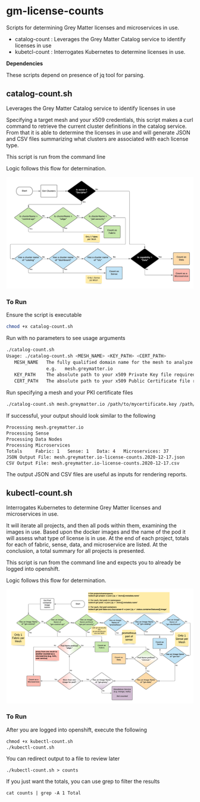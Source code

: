 # gm-license-counts

Scripts for determining Grey Matter licenses and microservices in use.

- catalog-count : Leverages the Grey Matter Catalog service to identify licenses in use
- kubetcl-count : Interrogates Kubernetes to determine licenses in use.

__Dependencies__

These scripts depend on presence of jq tool for parsing.

## catalog-count.sh

Leverages the Grey Matter Catalog service to identify licenses in use

Specifying a target mesh and your x509 credentials, this script makes a curl command to retrieve the current cluster definitions in the catalog service.  From that it is able to determine the licenses in use and will generate JSON and CSV files summarizing what clusters are associated with each license type.

This script is run from the command line

Logic follows this flow for determination.

![A flowchart depicting how greymatter license usage is determined with catalog service](/images/license-flow-catalog.png)

### To Run

Ensure the script is executable
```sh
chmod +x catalog-count.sh
```

Run with no parameters to see usage arguments
```sh
./catalog-count.sh 
Usage: ./catalog-count.sh <MESH_NAME> <KEY_PATH> <CERT_PATH>
   MESH_NAME   The fully qualified domain name for the mesh to analyze.
               e.g.   mesh.greymatter.io
   KEY_PATH    The absolute path to your x509 Private Key file required to access the mesh
   CERT_PATH   The absolute path to your x509 Public Certificate file required to access the mesh
```

Run specifying a mesh and your PKI certificate files
```sh
./catalog-count.sh mesh.greymatter.io /path/to/mycertificate.key /path/to/mycertificate.pem
```

If successful, your output should look similar to the following
```
Processing mesh.greymatter.io
Processing Sense
Processing Data Nodes
Processing Microservices
Totals     Fabric: 1   Sense: 1   Data: 4   Microservices: 37
JSON Output File: mesh.greymatter.io-license-counts.2020-12-17.json
CSV Output File: mesh.greymatter.io-license-counts.2020-12-17.csv
```

The output JSON and CSV files are useful as inputs for rendering reports.

## kubectl-count.sh

Interrogates Kubernetes to determine Grey Matter licenses and microservices in use.

It will iterate all projects, and then all pods within them, examining the images in use.  Based upon the docker images and the name of the pod it will assess what type of license is in use.  At the end of each project, totals for each of fabric, sense, data, and microservice are listed.  At the conclusion, a total summary for all projects is presented.

This script is run from the command line and expects you to already be logged into openshift.

Logic follows this flow for determination.

![A flowchart depicting how greymatter license usage is determined with kubernetes](/images/license-flow-kubectl.png)

### To Run

After you are logged into openshift, execute the following
```
chmod +x kubectl-count.sh
./kubectl-count.sh
```

You can redirect output to a file to review later
```
./kubectl-count.sh > counts
```

If you just want the totals, you can use grep to filter the results
```
cat counts | grep -A 1 Total
```

